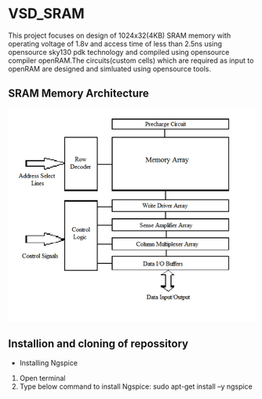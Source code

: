 # VSD_SRAM
This project focuses on design of 1024x32(4KB) SRAM memory with operating voltage of 1.8v 
and access time of less than 2.5ns using opensource sky130 pdk technology and compiled using 
opensource compiler openRAM.The circuits(custom cells) which are required as input to openRAM 
are designed and simluated using opensource tools.

## SRAM Memory Architecture

![](https://github.com/Deepak42074/VSD_SRAM/blob/main/SramMemoryArchitecture/SRAM_memory_architecture.png)

## Installion and cloning of repossitory
* Installing Ngspice
1. Open terminal
2. Type below command to install Ngspice:
		sudo apt-get install –y ngspice


